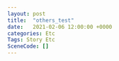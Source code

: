 ```yaml
---
layout: post
title:  "others_test"
date:   2021-02-06 12:00:00 +0000
categories: Etc
Tags: Story Etc
SceneCode: []
---
```

